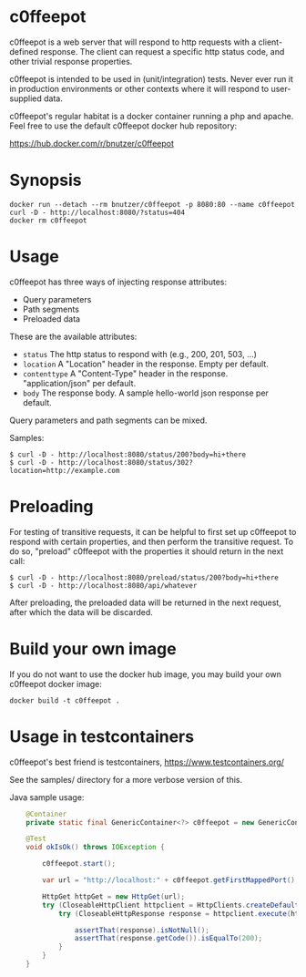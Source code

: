 c0ffeepot
=========

c0ffeepot is a web server that will respond to http requests with a
client-defined response. The client can request a specific http status
code, and other trivial response properties.

c0ffeepot is intended to be used in (unit/integration) tests. Never ever run
it in production environments or other contexts where it will respond to
user-supplied data.

c0ffeepot's regular habitat is a docker container running a php and apache.
Feel free to use the default c0ffeepot docker hub repository:

https://hub.docker.com/r/bnutzer/c0ffeepot

Synopsis
========
```shell
docker run --detach --rm bnutzer/c0ffeepot -p 8080:80 --name c0ffeepot
curl -D - http://localhost:8080/?status=404
docker rm c0ffeepot
```

Usage
=====

c0ffeepot has three ways of injecting response attributes:
* Query parameters
* Path segments
* Preloaded data

These are the available attributes:
* `status` The http status to respond with (e.g., 200, 201, 503, ...)
* `location` A "Location" header in the response. Empty per default.
* `contenttype` A "Content-Type" header in the response. "application/json" per
  default.
* `body` The response body. A sample hello-world json response per default.

Query parameters and path segments can be mixed.

Samples:
```shell
$ curl -D - http://localhost:8080/status/200?body=hi+there
$ curl -D - http://localhost:8080/status/302?location=http://example.com

```

Preloading
==========

For testing of transitive requests, it can be helpful to first set up c0ffeepot to respond with certain
properties, and then perform the transitive request. To do so, "preload" c0ffeepot with the properties
it should return in the next call:

```shell
$ curl -D - http://localhost:8080/preload/status/200?body=hi+there
$ curl -D - http://localhost:8080/api/whatever

```

After preloading, the preloaded data will be returned in the next request, after which the data will
be discarded.

Build your own image
====================

If you do not want to use the docker hub image, you may build your own
c0ffeepot docker image:
```shell
docker build -t c0ffeepot .
```

Usage in testcontainers
=======================

c0ffeepot's best friend is testcontainers,
https://www.testcontainers.org/

See the samples/ directory for a more verbose version of this.

Java sample usage:

```java
    @Container
    private static final GenericContainer<?> c0ffeepot = new GenericContainer<>("bnutzer/c0ffeepot").withExposedPorts(80);

    @Test
    void okIsOk() throws IOException {

        c0ffeepot.start();

        var url = "http://localhost:" + c0ffeepot.getFirstMappedPort();

        HttpGet httpGet = new HttpGet(url);
        try (CloseableHttpClient httpclient = HttpClients.createDefault()) {
            try (CloseableHttpResponse response = httpclient.execute(httpGet)) {

                assertThat(response).isNotNull();
                assertThat(response.getCode()).isEqualTo(200);
            }
        }
    }

```
